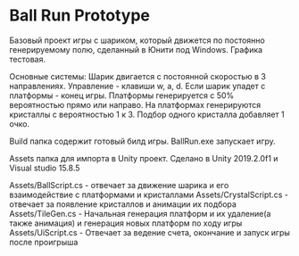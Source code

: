 # Ball Run Prototype

Базовый проект игры с шариком, который движется по постоянно генерируемому полю, сделанный в Юнити под Windows. Графика тестовая.

Основные системы:
Шарик двигается с постоянной скоростью в 3 направлениях. Управление - клавиши w, a, d.
Если шарик упадет с платформы - конец игры.
Платформы генерируется с 50% вероятностью прямо или направо. На платформах генерируются кристаллы с вероятностью 1 к 3. Подбор одного кристалла добавляет 1 очко.

Build папка содержит готовый билд игры. BallRun.exe запускает игру.

Assets папка для импорта в Unity проект. Сделано в Unity 2019.2.0f1 и Visual studio 15.8.5

Assets/BallScript.cs -  отвечает за движение шарика и его взаимодействие с платформами и кристаллами
Assets/CrystalScript.cs - отвечает за появление кристаллов и анимации их подбора
Assets/TileGen.cs - Начальная генерация платформ и их удаление(а также анимация) и генерация новых платформ по ходу игры
Assets/UiScript.cs - Отвечает за ведение счета, окончание и запуск игры после проигрыша
